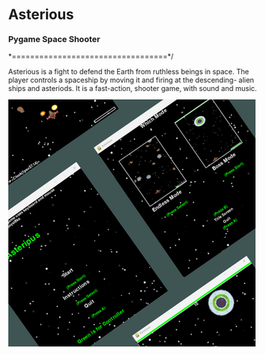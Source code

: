 # Asterious
### Pygame Space Shooter
\*==================================*/

Asterious is a fight to defend the Earth from ruthless beings in space.
The player controls a spaceship by moving it and firing at the descending-
alien ships and asteriods. It is a fast-action, shooter game, with sound and music.

![Alt text](https://github.com/timkmitchell/Asterious/blob/main/asteriousgrid.png)
